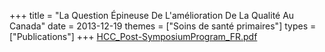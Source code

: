 +++
title = "La Question Épineuse De L'amélioration De La Qualité Au Canada"
date = 2013-12-19
themes = ["Soins de santé primaires"]
types = ["Publications"]
+++
[HCC\_Post-SymposiumProgram\_FR.pdf](/files/HCC_Post-SymposiumProgram_FR.pdf)
